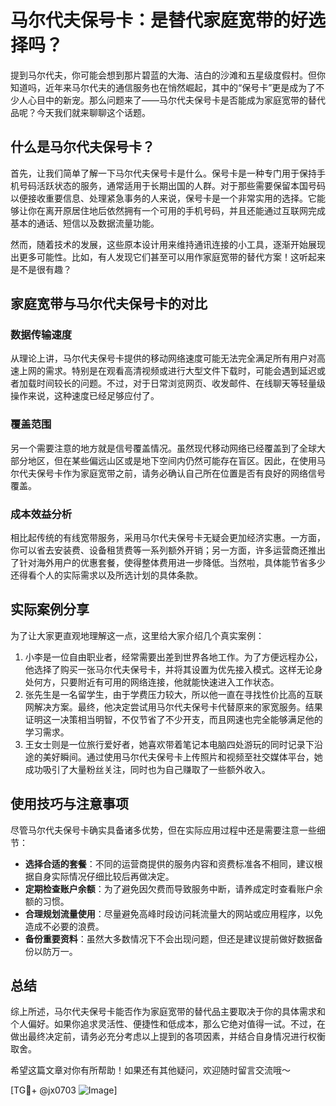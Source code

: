 # 马尔代夫保号卡：是替代家庭宽带的好选择吗？

提到马尔代夫，你可能会想到那片碧蓝的大海、洁白的沙滩和五星级度假村。但你知道吗，近年来马尔代夫的通信服务也在悄然崛起，其中的“保号卡”更是成为了不少人心目中的新宠。那么问题来了——马尔代夫保号卡是否能成为家庭宽带的替代品呢？今天我们就来聊聊这个话题。

## 什么是马尔代夫保号卡？

首先，让我们简单了解一下马尔代夫保号卡是什么。保号卡是一种专门用于保持手机号码活跃状态的服务，通常适用于长期出国的人群。对于那些需要保留本国号码以便接收重要信息、处理紧急事务的人来说，保号卡是一个非常实用的选择。它能够让你在离开原居住地后依然拥有一个可用的手机号码，并且还能通过互联网完成基本的通话、短信以及数据流量功能。

然而，随着技术的发展，这些原本设计用来维持通讯连接的小工具，逐渐开始展现出更多可能性。比如，有人发现它们甚至可以用作家庭宽带的替代方案！这听起来是不是很有趣？

## 家庭宽带与马尔代夫保号卡的对比

### 数据传输速度

从理论上讲，马尔代夫保号卡提供的移动网络速度可能无法完全满足所有用户对高速上网的需求。特别是在观看高清视频或进行大型文件下载时，可能会遇到延迟或者加载时间较长的问题。不过，对于日常浏览网页、收发邮件、在线聊天等轻量级操作来说，这种速度已经足够应付了。

### 覆盖范围

另一个需要注意的地方就是信号覆盖情况。虽然现代移动网络已经覆盖到了全球大部分地区，但在某些偏远山区或是地下空间内仍然可能存在盲区。因此，在使用马尔代夫保号卡作为家庭宽带之前，请务必确认自己所在位置是否有良好的网络信号覆盖。

### 成本效益分析

相比起传统的有线宽带服务，采用马尔代夫保号卡无疑会更加经济实惠。一方面，你可以省去安装费、设备租赁费等一系列额外开销；另一方面，许多运营商还推出了针对海外用户的优惠套餐，使得整体费用进一步降低。当然啦，具体能节省多少还得看个人的实际需求以及所选计划的具体条款。

## 实际案例分享

为了让大家更直观地理解这一点，这里给大家介绍几个真实案例：

1. 小李是一位自由职业者，经常需要出差到世界各地工作。为了方便远程办公，他选择了购买一张马尔代夫保号卡，并将其设置为优先接入模式。这样无论身处何方，只要附近有可用的网络连接，他就能快速进入工作状态。
2. 张先生是一名留学生，由于学费压力较大，所以他一直在寻找性价比高的互联网解决方案。最终，他决定尝试用马尔代夫保号卡代替原来的家宽服务。结果证明这一决策相当明智，不仅节省了不少开支，而且网速也完全能够满足他的学习需求。
3. 王女士则是一位旅行爱好者，她喜欢带着笔记本电脑四处游玩的同时记录下沿途的美好瞬间。通过使用马尔代夫保号卡上传照片和视频至社交媒体平台，她成功吸引了大量粉丝关注，同时也为自己赚取了一些额外收入。

## 使用技巧与注意事项

尽管马尔代夫保号卡确实具备诸多优势，但在实际应用过程中还是需要注意一些细节：

- **选择合适的套餐**：不同的运营商提供的服务内容和资费标准各不相同，建议根据自身实际情况仔细比较后再做决定。
- **定期检查账户余额**：为了避免因欠费而导致服务中断，请养成定时查看账户余额的习惯。
- **合理规划流量使用**：尽量避免高峰时段访问耗流量大的网站或应用程序，以免造成不必要的浪费。
- **备份重要资料**：虽然大多数情况下不会出现问题，但还是建议提前做好数据备份以防万一。

## 总结

综上所述，马尔代夫保号卡能否作为家庭宽带的替代品主要取决于你的具体需求和个人偏好。如果你追求灵活性、便捷性和低成本，那么它绝对值得一试。不过，在做出最终决定前，请务必充分考虑以上提到的各项因素，并结合自身情况进行权衡取舍。

希望这篇文章对你有所帮助！如果还有其他疑问，欢迎随时留言交流哦～

[TG💪+ @jx0703 ![Image](https://github.com/user-attachments/assets/dbca1d08-cadb-493c-b0ec-ad6f7a83f270)]